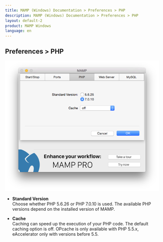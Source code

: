 ```yaml
---
title: MAMP (Windows) Documentation > Preferences > PHP
description: MAMP (Windows) Documentation > Preferences > PHP
layout: default-2
product: MAMP Windows
language: en
---
```


## Preferences > PHP

![MAMP](/en/MAMP-Mac/Preferences/PHP/PHP.png)

*   **Standard Version**  
   Choose whether PHP 5.6.26 or PHP 7.0.10 is used. The available PHP versions depend on the installed version of MAMP.

*   **Cache**  
   Caching can speed up the execution of your PHP code. The default caching option is off. OPcache is only available with PHP    5.5.x, eAccelerator only with versions before 5.5.
